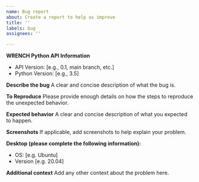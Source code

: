 ```yaml
---
name: Bug report
about: Create a report to help us improve
title: ''
labels: bug
assignees: ''

---
```


**WRENCH Python API Information**
- API Version: [e.g., 0.1, main branch, etc.]
- Python Version: [e.g., 3.5]

**Describe the bug**
A clear and concise description of what the bug is.

**To Reproduce**
Please provide enough details on how the steps to reproduce the unexpected behavior.

**Expected behavior**
A clear and concise description of what you expected to happen.

**Screenshots**
If applicable, add screenshots to help explain your problem.

**Desktop (please complete the following information):**
 - OS: [e.g. Ubuntu]
 - Version [e.g. 20.04]

**Additional context**
Add any other context about the problem here.

